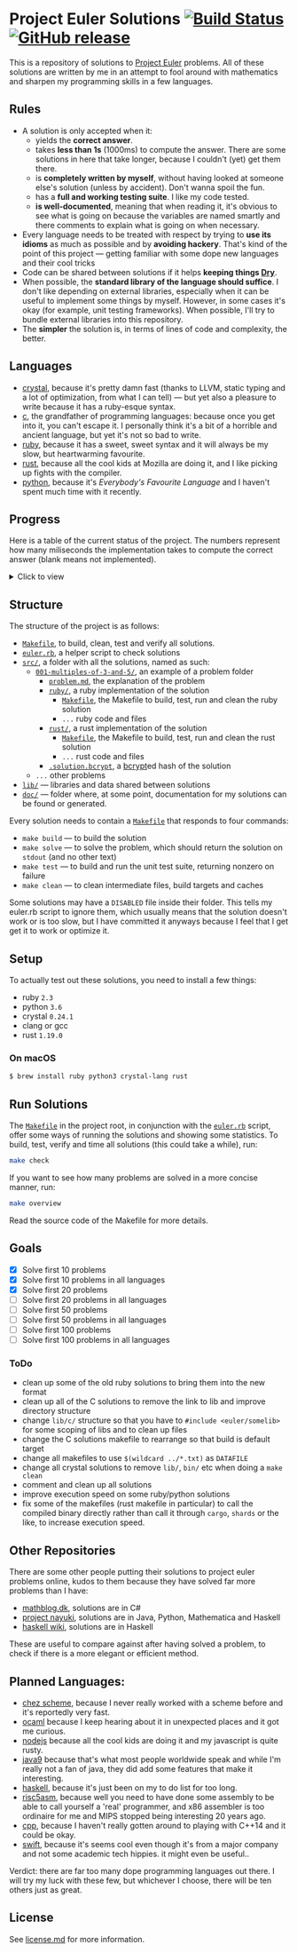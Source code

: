 # Project Euler Solutions [![Build Status](https://travis-ci.org/xfbs/euler.svg?branch=master)](https://travis-ci.org/xfbs/euler) [![GitHub release](https://img.shields.io/github/tag/xfbs/euler.svg)]()

This is a repository of solutions to [Project Euler](https://projecteuler.net/)
problems. All of these solutions are written by me in an attempt to fool around
with mathematics and sharpen my programming skills in a few languages.

## Rules

  - A solution is only accepted when it:
      - yields the **correct answer**.
      - takes **less than 1s** (1000ms) to compute the answer. There are some
        solutions in here that take longer, because I couldn't (yet) get them
        there.
      - is **completely written by myself**, without having looked at someone
        else's solution (unless by accident). Don't wanna spoil the fun.
      - has a **full and working testing suite**. I like my code tested.
      - **is well-documented**, meaning that when reading it, it's obvious to
        see what is going on because the variables are named smartly and there
        comments to explain what is going on when necessary.
  - Every language needs to be treated with respect by trying to **use its
    idioms** as much as possible and by **avoiding hackery**. That's kind of the
    point of this project — getting familiar with some dope new languages and
    their cool tricks
  - Code can be shared between solutions if it helps **keeping things 
    [Dry](http://wiki.c2.com/?DontRepeatYourself)**.
  - When possible, the **standard library of the language should suffice**. I
    don't like depending on external libraries, especially when it can be useful
    to implement some things by myself. However, in some cases it's okay (for 
    example, unit testing frameworks). When possible, I'll try to bundle
    external libraries into this repository.
  - The **simpler** the solution is, in terms of lines of code and complexity,
    the better.

## Languages

  - [crystal](https://crystal-lang.org/), because it's pretty damn fast (thanks
    to LLVM, static typing and a lot of optimization, from what I can tell) — 
    but yet also a pleasure to write because it has a ruby-esque syntax.
  - [c](https://en.wikipedia.org/wiki/C_(programming_language)), the grandfather
    of programming languages: because once you get into it, you can't escape it.
    I personally think it's a bit of a horrible and ancient language, but yet
    it's not so bad to write.
  - [ruby](https://www.ruby-lang.org), because it has a sweet, sweet syntax and
    it will always be my slow, but heartwarming favourite.
  - [rust](https://rust-lang.org), because all the cool kids at Mozilla are
    doing it, and I like picking up fights with the compiler.
  - [python](https://python.org), because it's *Everybody's Favourite Language*
    and I haven't spent much time with it recently.

## Progress

Here is a table of the current status of the project. The numbers represent how
many miliseconds the implementation takes to compute the correct answer (blank
means not implemented). 

<details>
  <summary>Click to view</summary>

| problem | crystal | ruby |   c | rust | python | *avg* |
| ------- | ------- | ---- | --- | ---- | ------ | ----- |
| [`001`](https://projecteuler.net/problem=001) | 13ms | 70ms | 10ms | 77ms | 50ms | 44ms |
| [`002`](https://projecteuler.net/problem=002) | 20ms | 67ms | 10ms | 73ms | 53ms | 44ms |
| [`003`](https://projecteuler.net/problem=003) | 27ms | 87ms | 10ms | 70ms | 67ms | 52ms |
| [`004`](https://projecteuler.net/problem=004) | 80ms | 337ms | 17ms | 80ms | 763ms | 255ms |
| [`005`](https://projecteuler.net/problem=005) | 23ms | 70ms | 20ms | 73ms | 50ms | 47ms |
| [`006`](https://projecteuler.net/problem=006) | 20ms | 73ms | 10ms | 70ms | 50ms | 44ms |
| [`007`](https://projecteuler.net/problem=007) | 30ms | 160ms | 23ms | 83ms | 213ms | 101ms |
| [`008`](https://projecteuler.net/problem=008) | 20ms | 73ms | 17ms | 70ms | 60ms | 48ms |
| [`009`](https://projecteuler.net/problem=009) | 20ms | 70ms | 13ms | 70ms | 97ms | 54ms |
| [`010`](https://projecteuler.net/problem=010) | 460ms | 397ms | 313ms | 90ms | 620ms | 376ms |
| [`011`](https://projecteuler.net/problem=011) | 17ms | 77ms |      |      |      | 47ms |
| [`012`](https://projecteuler.net/problem=012) | 80ms | 693ms | 47ms | 97ms | 1103ms | 404ms |
| [`013`](https://projecteuler.net/problem=013) | 20ms | 67ms | 13ms |      | 53ms | 38ms |
| [`014`](https://projecteuler.net/problem=014) | 567ms | 1540ms | 63ms | 100ms | 2203ms | 894ms |
| [`015`](https://projecteuler.net/problem=015) | 17ms | 70ms | 13ms | 70ms | 53ms | 44ms |
| [`016`](https://projecteuler.net/problem=016) | 17ms | 70ms |      |      |      | 43ms |
| [`017`](https://projecteuler.net/problem=017) | 53ms | 110ms | 10ms |      |      | 57ms |
| [`018`](https://projecteuler.net/problem=018) | 17ms | 67ms | 10ms |      |      | 31ms |
| [`019`](https://projecteuler.net/problem=019) | 20ms | 70ms | 17ms |      |      | 35ms |
| [`020`](https://projecteuler.net/problem=020) | 17ms | 73ms |      |      |      | 45ms |
| [`021`](https://projecteuler.net/problem=021) | 80ms | 490ms | 30ms | 80ms |      | 170ms |
| [`022`](https://projecteuler.net/problem=022) | 43ms | 93ms | 17ms |      |      | 51ms |
| [`023`](https://projecteuler.net/problem=023) | 603ms |      | 197ms |      |      | 400ms |
| [`024`](https://projecteuler.net/problem=024) | 13ms | 70ms |      | 73ms |      | 52ms |
| [`025`](https://projecteuler.net/problem=025) | 17ms | 67ms | 10ms | 70ms | 60ms | 44ms |
| [`026`](https://projecteuler.net/problem=026) | 47ms | 140ms |      |      |      | 93ms |
| [`027`](https://projecteuler.net/problem=027) | 233ms |      | 70ms |      |      | 151ms |
| [`028`](https://projecteuler.net/problem=028) | 17ms | 70ms |  7ms |      |      | 31ms |
| [`029`](https://projecteuler.net/problem=029) | 147ms | 90ms | 10ms |      |      | 82ms |
| [`030`](https://projecteuler.net/problem=030) | 30ms | 97ms | 33ms |      |      | 53ms |
| [`031`](https://projecteuler.net/problem=031) | 47ms | 117ms |      |      |      | 82ms |
| [`032`](https://projecteuler.net/problem=032) | 303ms |      | 760ms |      |      | 531ms |
| [`033`](https://projecteuler.net/problem=033) | 17ms | 70ms |      |      |      | 43ms |
| [`034`](https://projecteuler.net/problem=034) | 60ms | 170ms | 430ms |      |      | 220ms |
| [`035`](https://projecteuler.net/problem=035) | 663ms |      | 137ms |      |      | 400ms |
| [`036`](https://projecteuler.net/problem=036) | 20ms | 73ms | 170ms |      |      | 87ms |
| [`037`](https://projecteuler.net/problem=037) | 180ms |      | 93ms |      |      | 136ms |
| [`038`](https://projecteuler.net/problem=038) | 80ms | 180ms |      |      |      | 130ms |
| [`039`](https://projecteuler.net/problem=039) | 23ms | 107ms |      |      |      | 65ms |
| [`040`](https://projecteuler.net/problem=040) | 20ms | 73ms | 17ms |      |      | 36ms |
| [`041`](https://projecteuler.net/problem=041) | 497ms |      | 210ms |      |      | 353ms |
| [`042`](https://projecteuler.net/problem=042) | 23ms | 77ms |      |      |      | 50ms |
| [`043`](https://projecteuler.net/problem=043) | 20ms | 70ms | 13ms |      |      | 34ms |
| [`044`](https://projecteuler.net/problem=044) |      |      | 47ms |      |      | 47ms |
| [`045`](https://projecteuler.net/problem=045) | 23ms | 83ms | 17ms | 67ms | 110ms | 60ms |
| [`046`](https://projecteuler.net/problem=046) | 43ms |      | 17ms |      |      | 30ms |
| [`048`](https://projecteuler.net/problem=048) | 67ms | 80ms | 17ms |      |      | 54ms |
| [`049`](https://projecteuler.net/problem=049) |      |      | 227ms |      |      | 227ms |
| [`050`](https://projecteuler.net/problem=050) |      |      | 10ms |      |      | 10ms |
| [`052`](https://projecteuler.net/problem=052) | 130ms | 293ms | 57ms |      |      | 160ms |
| *average* | 106ms | 168ms | 80ms | 77ms | 350ms | 156ms |
| *count* | 47 | 40 | 40 | 17 | 16 | 32 |

</details>

## Structure

The structure of the project is as follows:
  - [`Makefile`](Makefile), to build, clean, test and verify all solutions.
  - [`euler.rb`](euler.rb), a helper script to check solutions
  - [`src/`](src/), a folder with all the solutions, named as such:
      - [`001-multiples-of-3-and-5/`](src/001-multiples-of-3-and-5), an example 
        of a problem folder
          - [`problem.md`](src/001-multiples-of-3-and-5/problem.md), the
            explanation of the problem
          - [`ruby/`](src/001-multiples-of-3-and-5/ruby/), a ruby implementation
            of the solution
              - [`Makefile`](src/001-multiples-of-3-and-5/ruby/Makefile), the
                Makefile to build, test, run and clean the ruby solution
              - `...` ruby code and files
          - [`rust/`](src/001-multiples-of-3-and-5/rust), a rust implementation of the solution
              - [`Makefile`](src/001-multiples-of-3-and-5/rust/Makefile), the
                Makefile to build, test, run and clean the rust solution
              - `...` rust code and files
          - [`.solution.bcrypt`](src/001-multiples-of-3-and-5/.solution.bcrypt),
            a [bcrypt](https://en.wikipedia.org/wiki/Bcrypt)ed hash of the
            solution
      - `...` other problems
  - [`lib/`](lib/) — libraries and data shared between solutions
  - [`doc/`](doc/) — folder where, at some point, documentation for my solutions
    can be found or generated.

Every solution needs to contain a
[`Makefile`](src/001-multiples-of-3-and-5/ruby/Makefile) that responds to four
commands:
  - `make build` — to build the solution
  - `make solve` — to solve the problem, which should return the solution on
    `stdout` (and no other text)
  - `make test` — to build and run the unit test suite, returning nonzero on
    failure
  - `make clean` — to clean intermediate files, build targets and caches

Some solutions may have a `DISABLED` file inside their folder. This tells my
euler.rb script to ignore them, which usually means that the solution doesn't
work or is too slow, but I have committed it anyways because I feel that I get
get it to work or optimize it.

## Setup

To actually test out these solutions, you need to install a few things: 

  - ruby `2.3`
  - python `3.6`
  - crystal `0.24.1`
  - clang or gcc
  - rust `1.19.0`

### On macOS

```bash
$ brew install ruby python3 crystal-lang rust
```

## Run Solutions

The [`Makefile`](Makefile) in the project root, in conjunction with the 
[`euler.rb`](euler.rb) script, offer some ways of running the solutions and
showing some statistics. To build, test, verify and time all solutions (this
could take a while), run:

```bash
make check
```

If you want to see how many problems are solved in a more concise manner, run:

```bash
make overview
```

Read the source code of the Makefile for more details.

## Goals

 - [X] Solve first 10 problems
 - [X] Solve first 10 problems in all languages
 - [X] Solve first 20 problems
 - [ ] Solve first 20 problems in all languages
 - [ ] Solve first 50 problems
 - [ ] Solve first 50 problems in all languages
 - [ ] Solve first 100 problems
 - [ ] Solve first 100 problems in all languages

### ToDo

  - clean up some of the old ruby solutions to bring them into the new format
  - clean up all of the C solutions to remove the link to lib and improve
    directory structure
  - change `lib/c/` structure so that you have to `#include <euler/somelib>` for
    some scoping of libs and to clean up files
  - change the C solutions makefile to rearrange so that build is default target
  - change all makefiles to use `$(wildcard ../*.txt)` as `DATAFILE`
  - change all crystal solutions to remove `lib/`, `bin/` etc when doing a `make
    clean`
  - comment and clean up all solutions
  - improve execution speed on some ruby/python solutions
  - fix some of the makefiles (rust makefile in particular) to call the compiled
    binary directly rather than call it through `cargo`, `shards` or the like, to
    increase execution speed.

## Other Repositories

There are some other people putting their solutions to project euler problems
online, kudos to them because they have solved far more problems than I have:

  - [mathblog.dk](http://www.mathblog.dk/project-euler-solutions/), solutions
    are in C#
  - [project nayuki](https://www.nayuki.io/page/project-euler-solutions),
    solutions are in Java, Python, Mathematica and Haskell
  - [haskell wiki](https://wiki.haskell.org/Euler_problems), solutions are in
    Haskell

These are useful to compare against after having solved a problem, to check if
there is a more elegant or efficient method.

## Planned Languages:

  - [chez scheme](https://github.com/cisco/ChezScheme), because I never really
    worked with a scheme before and it's reportedly very fast.
  - [ocaml](https://github.com/ocaml/ocaml) because I keep hearing about it in
    unexpected places and it got me curious.
  - [nodejs](https://github.com/nodejs/node) because all the cool kids are doing
    it and my javascript is quite rusty.
  - [java9](https://www.oracle.com/java/java9.html) because that's what most
    people worldwide speak and while I'm really not a fan of java, they did add
    some features that make it interesting.
  - [haskell](https://www.haskell.org), because it's just been on my to do list
    for too long.
  - [risc5asm](https://rv8.io), because well you need to have done some assembly
    to be able to call yourself a 'real' programmer, and x86 assembler is too
    ordinaire for me and MIPS stopped being interesting 20 years ago.
  - [cpp](http://clang.org), because I haven't really gotten around to playing
    with C++14 and it could be okay.
  - [swift](https://github.com/apple/swift), because it's seems cool even though
    it's from a major company and not some academic tech hippies. it might even
    be useful..

Verdict: there are far too many dope programming languages out there. I will try
my luck with these few, but whichever I choose, there will be ten others just as
great.

## License

See [license.md](license.md) for more information. 
